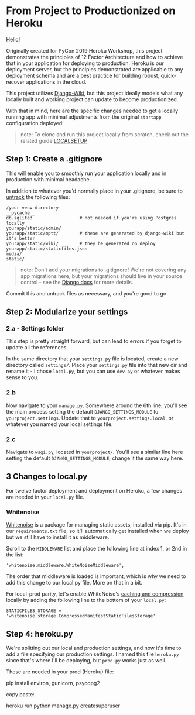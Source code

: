 # From Project to Productionized on Heroku

Hello!

Originally created for PyCon 2019 Heroku Workshop, this project demonstrates the
principles of 12 Factor Architecture and how to achieve that in your application
for deploying to production. Heroku is our deployment server, but the principles
demonstrated are applicable to any deployment schema and are a best practice for
building robust, quick-recover applications in the cloud.

This project utilizes [Django-Wiki](https://github.com/django-wiki/django-wiki), but this project ideally models what any locally built and working project can update to become productionized.

With that in mind, here are the specific changes needed to get a locally running
app with minimal adjustments from the original `startapp` configuration deployed!

>note: To clone and run this project locally from scratch, check out the related
guide [LOCALSETUP](LOCALSETUP.md)

## Step 1: Create a .gitignore

This will enable you to smoothly run your application locally and
in production with minimal headache.

In addition to whatever you'd normally place in your .gitignore, be sure to
[untrack](https://git-scm.com/docs/git-rm#Documentation/git-rm.txt---cached) the following files:
```
/your-venv-directory
__pycache__
db.sqlite3                  # not needed if you're using Postgres locally
yourapp/static/admin/
yourapp/static/mptt/        # these are generated by django-wiki but it's better
yourapp/static/wiki/        # they be generated on deploy 
yourapp/static/staticfiles.json
media/
static/
```

>note: Don't add your migrations to .gitignore! We're not covering any app 
migrations here, but your migrations should live in your source control - see 
the [Django docs](https://docs.djangoproject.com/en/2.2/topics/migrations/#the-commands) for more details.

Commit this and untrack files as necessary, and you're good to go.

## Step 2: Modularize your settings

### 2.a - Settings folder

This step is pretty straight forward, but can lead to errors if you forget to
update all the references. 

In the same directory that your `settings.py` file is located, create a new
directory called `settings/`. Place your `settings.py` file into that new dir
and rename it - I chose `local.py`, but you can use `dev.py` or whatever makes
sense to you.

### 2.b

Now navigate to your `manage.py`. Somewhere around the 6th line, you'll see the 
main process setting the default `DJANGO_SETTINGS_MODULE` to 
`yourproject.settings`. Update that to `yourproject.settings.local`, or whatever
you named your local settings file.

### 2.c

Navigate to `wsgi.py`, located in `yourproject/`. You'll see a similar line here
setting the default `DJANGO_SETTINGS_MODULE`; change it the same way here.

## 3 Changes to local.py

For twelve factor deployment and deployment on Heroku, a few changes are needed
in your `local.py` file.

### Whitenoise

[Whitenoise](http://whitenoise.evans.io/en/stable/django.html#using-whitenoise-with-django) is a package for managing static assets, installed via pip. It's in
our `requirements.txt` file, so it'll automatically get installed when we deploy
but we still have to install it as middleware.

Scroll to the `MIDDLEWARE` list and place the following line at index 1, or 2nd
in the list:

`'whitenoise.middleware.WhiteNoiseMiddleware',`

The order that middleware is loaded is important, which is why we need to add
this change to our local.py file. More on that in a bit.

For local-prod parity, let's enable WhiteNoise's [caching and compression](http://whitenoise.evans.io/en/stable/django.html#add-compression-and-caching-support) locally
by adding the following line to the bottom of your `local.py`:

`STATICFILES_STORAGE = 'whitenoise.storage.CompressedManifestStaticFilesStorage'`

## Step 4: heroku.py

We're splitting out our local and production settings, and now it's time to add
a file specifying our production settings. I named this file `heroku.py` since 
that's where I'll be deploying, but `prod.py` works just as well.



These are needed in your prod (Heroku) file:

pip install environ, gunicorn, psycopg2

copy paste:


heroku run python manage.py createsuperuser